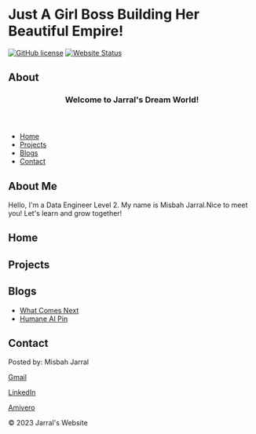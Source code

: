 # Just A Girl Boss Building Her Beautiful Empire!
[![GitHub license](https://img.shields.io/badge/license-MIT-blue.svg)](LICENSE)
[![Website Status](https://img.shields.io/website-up-down-green-red/https/https://github.com/mjarral1/github.io.com.svg)](https://https://github.com/mjarral1/github.io/new/master?readme=1/)
## About
<!DOCTYPE html>
<html lang="en">
  <head>
    <meta charset="UTF-8">
		<meta name="viewport" content="width=device=width, initial-scale=1.0">
		<link rel="stylesheet" href="styles.css">
	</head>
	<body>
		<header>
			<h3>Welcome to Jarral's Dream World!</h3>
		</header>
    <nav>
      <ul>
				<li><a href="#">Home</a></li>
				<li><a href="#">Projects</a></li>
				<li><a href="Blogs.html">Blogs</a></li>
				<li><a href="#">Contact</a></li>
			</ul>
		</nav>
		<main>
			<section>
				<h2> About Me </h2>
				<p>Hello, I'm a Data Engineer Level 2. My name is Misbah Jarral.Nice to meet you! Let's learn and grow together! </p>
			</section>
      <section>
        <h2> Home </h2>
      </section>
        <section>
        <h2> Projects </h2>
      </section>
      <section>
        <h2> Blogs </h2>
        <ul>
          <li><a href="blog-post1.html"> What Comes Next</a></li>
          <li><a href="blog-post2.html">Humane AI Pin</a></li>
      </section>  
            <section>
        <h2> Contact </h2>
      </section>
    </main>
<footer>
  <p> Posted by: Misbah Jarral </p>
  <a href="https://myaccount.google.com/"> Gmail </a></p>
  <p><a href="https://www.linkedin.com/in/mjarral786/"> LinkedIn </a></p>
  <p><a href="https://www.amivero.com/">Amivero </a></p>

   <p>&copy; 2023 Jarral's Website</p>
</footer>
        </body>
</html>

